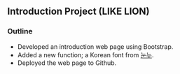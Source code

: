 ## Introduction Project (LIKE LION)
### Outline
* Developed an introduction web page using Bootstrap.
* Added a new function; a Korean font from [눈누](https://noonnu.cc/).
* Deployed the web page to Github.